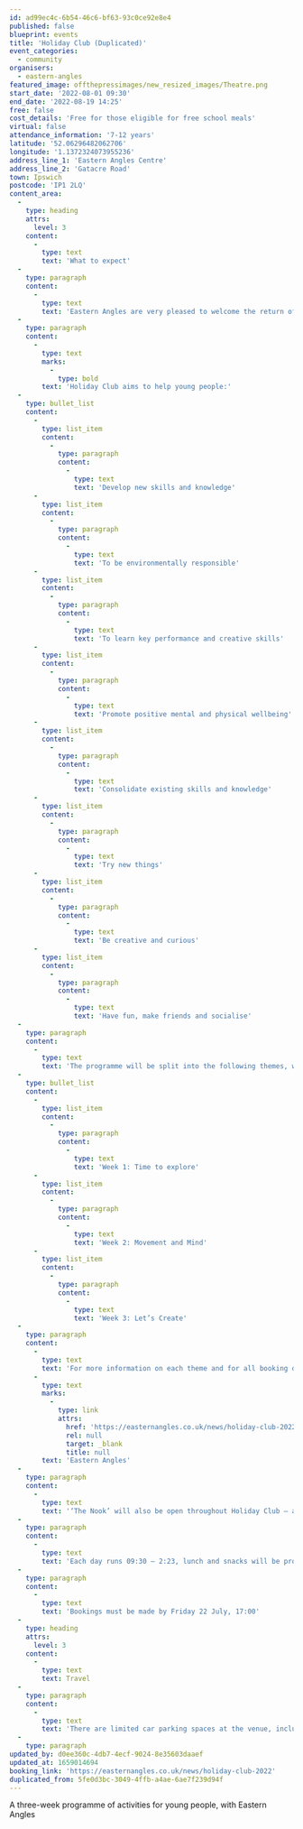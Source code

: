 ```yaml
---
id: ad99ec4c-6b54-46c6-bf63-93c0ce92e8e4
published: false
blueprint: events
title: 'Holiday Club (Duplicated)'
event_categories:
  - community
organisers:
  - eastern-angles
featured_image: offthepressimages/new_resized_images/Theatre.png
start_date: '2022-08-01 09:30'
end_date: '2022-08-19 14:25'
free: false
cost_details: 'Free for those eligible for free school meals'
virtual: false
attendance_information: '7-12 years'
latitude: '52.06296482062706'
longitude: '1.1372324073955236'
address_line_1: 'Eastern Angles Centre'
address_line_2: 'Gatacre Road'
town: Ipswich
postcode: 'IP1 2LQ'
content_area:
  -
    type: heading
    attrs:
      level: 3
    content:
      -
        type: text
        text: 'What to expect'
  -
    type: paragraph
    content:
      -
        type: text
        text: 'Eastern Angles are very pleased to welcome the return of Holiday Club, a three-week activity programme running from Monday 1 August to Friday 19 August, 2022. It is a free opportunity for young people aged 7-12 years old who are eligible for free school meals.'
  -
    type: paragraph
    content:
      -
        type: text
        marks:
          -
            type: bold
        text: 'Holiday Club aims to help young people:'
  -
    type: bullet_list
    content:
      -
        type: list_item
        content:
          -
            type: paragraph
            content:
              -
                type: text
                text: 'Develop new skills and knowledge'
      -
        type: list_item
        content:
          -
            type: paragraph
            content:
              -
                type: text
                text: 'To be environmentally responsible'
      -
        type: list_item
        content:
          -
            type: paragraph
            content:
              -
                type: text
                text: 'To learn key performance and creative skills'
      -
        type: list_item
        content:
          -
            type: paragraph
            content:
              -
                type: text
                text: 'Promote positive mental and physical wellbeing'
      -
        type: list_item
        content:
          -
            type: paragraph
            content:
              -
                type: text
                text: 'Consolidate existing skills and knowledge'
      -
        type: list_item
        content:
          -
            type: paragraph
            content:
              -
                type: text
                text: 'Try new things'
      -
        type: list_item
        content:
          -
            type: paragraph
            content:
              -
                type: text
                text: 'Be creative and curious'
      -
        type: list_item
        content:
          -
            type: paragraph
            content:
              -
                type: text
                text: 'Have fun, make friends and socialise'
  -
    type: paragraph
    content:
      -
        type: text
        text: 'The programme will be split into the following themes, where the young person works with new and exciting artists each week.'
  -
    type: bullet_list
    content:
      -
        type: list_item
        content:
          -
            type: paragraph
            content:
              -
                type: text
                text: 'Week 1: Time to explore'
      -
        type: list_item
        content:
          -
            type: paragraph
            content:
              -
                type: text
                text: 'Week 2: Movement and Mind'
      -
        type: list_item
        content:
          -
            type: paragraph
            content:
              -
                type: text
                text: 'Week 3: Let’s Create'
  -
    type: paragraph
    content:
      -
        type: text
        text: 'For more information on each theme and for all booking details, visit '
      -
        type: text
        marks:
          -
            type: link
            attrs:
              href: 'https://easternangles.co.uk/news/holiday-club-2022'
              rel: null
              target: _blank
              title: null
        text: 'Eastern Angles'
  -
    type: paragraph
    content:
      -
        type: text
        text: '‘The Nook’ will also be open throughout Holiday Club – a quiet space where anyone can take a break, read and relax.'
  -
    type: paragraph
    content:
      -
        type: text
        text: 'Each day runs 09:30 – 2:23, lunch and snacks will be provided.'
  -
    type: paragraph
    content:
      -
        type: text
        text: 'Bookings must be made by Friday 22 July, 17:00'
  -
    type: heading
    attrs:
      level: 3
    content:
      -
        type: text
        text: Travel
  -
    type: paragraph
    content:
      -
        type: text
        text: 'There are limited car parking spaces at the venue, including one dedicated wheelchair accessible space. Other car parks nearby include South Street Car Park and St Matthews Street Car Park. The nearest bus stop is the Riverside Road Bus Stop.'
  -
    type: paragraph
updated_by: d0ee360c-4db7-4ecf-9024-8e35603daaef
updated_at: 1659014694
booking_link: 'https://easternangles.co.uk/news/holiday-club-2022'
duplicated_from: 5fe0d3bc-3049-4ffb-a4ae-6ae7f239d94f
---
```

A three-week programme of activities for young people, with Eastern Angles